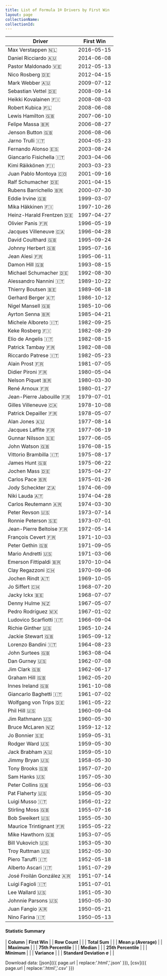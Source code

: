 ```yaml
---
title: List of Formula 1® Drivers by First Win
layout: page
collectionName: 
collectionId: 
---
```




| Driver | First Win |
|--|--|
| Max Verstappen 🇳🇱 | 2016-05-15 |
| Daniel Ricciardo 🇦🇺 | 2014-06-08 |
| Pastor Maldonado 🇻🇪 | 2012-05-13 |
| Nico Rosberg 🇩🇪 | 2012-04-15 |
| Mark Webber 🇦🇺 | 2009-07-12 |
| Sebastian Vettel 🇩🇪 | 2008-09-14 |
| Heikki Kovalainen 🇫🇮 | 2008-08-03 |
| Robert Kubica 🇵🇱 | 2008-06-08 |
| Lewis Hamilton 🇬🇧 | 2007-06-10 |
| Felipe Massa 🇧🇷 | 2006-08-27 |
| Jenson Button 🇬🇧 | 2006-08-06 |
| Jarno Trulli 🇮🇹 | 2004-05-23 |
| Fernando Alonso 🇪🇸 | 2003-08-24 |
| Giancarlo Fisichella 🇮🇹 | 2003-04-06 |
| Kimi Räikkönen 🇫🇮 | 2003-03-23 |
| Juan Pablo Montoya 🇨🇴 | 2001-09-16 |
| Ralf Schumacher 🇩🇪 | 2001-04-15 |
| Rubens Barrichello 🇧🇷 | 2000-07-30 |
| Eddie Irvine 🇬🇧 | 1999-03-07 |
| Mika Häkkinen 🇫🇮 | 1997-10-26 |
| Heinz-Harald Frentzen 🇩🇪 | 1997-04-27 |
| Olivier Panis 🇫🇷 | 1996-05-19 |
| Jacques Villeneuve 🇨🇦 | 1996-04-28 |
| David Coulthard 🇬🇧 | 1995-09-24 |
| Johnny Herbert 🇬🇧 | 1995-07-16 |
| Jean Alesi 🇫🇷 | 1995-06-11 |
| Damon Hill 🇬🇧 | 1993-08-15 |
| Michael Schumacher 🇩🇪 | 1992-08-30 |
| Alessandro Nannini 🇮🇹 | 1989-10-22 |
| Thierry Boutsen 🇧🇪 | 1989-06-18 |
| Gerhard Berger 🇦🇹 | 1986-10-12 |
| Nigel Mansell 🇬🇧 | 1985-10-06 |
| Ayrton Senna 🇧🇷 | 1985-04-21 |
| Michele Alboreto 🇮🇹 | 1982-09-25 |
| Keke Rosberg 🇫🇮 | 1982-08-29 |
| Elio de Angelis 🇮🇹 | 1982-08-15 |
| Patrick Tambay 🇫🇷 | 1982-08-08 |
| Riccardo Patrese 🇮🇹 | 1982-05-23 |
| Alain Prost 🇫🇷 | 1981-07-05 |
| Didier Pironi 🇫🇷 | 1980-05-04 |
| Nelson Piquet 🇧🇷 | 1980-03-30 |
| René Arnoux 🇫🇷 | 1980-01-27 |
| Jean-Pierre Jabouille 🇫🇷 | 1979-07-01 |
| Gilles Villeneuve 🇨🇦 | 1978-10-08 |
| Patrick Depailler 🇫🇷 | 1978-05-07 |
| Alan Jones 🇦🇺 | 1977-08-14 |
| Jacques Laffite 🇫🇷 | 1977-06-19 |
| Gunnar Nilsson 🇸🇪 | 1977-06-05 |
| John Watson 🇬🇧 | 1976-08-15 |
| Vittorio Brambilla 🇮🇹 | 1975-08-17 |
| James Hunt 🇬🇧 | 1975-06-22 |
| Jochen Mass 🇩🇪 | 1975-04-27 |
| Carlos Pace 🇧🇷 | 1975-01-26 |
| Jody Scheckter 🇿🇦 | 1974-06-09 |
| Niki Lauda 🇦🇹 | 1974-04-28 |
| Carlos Reutemann 🇦🇷 | 1974-03-30 |
| Peter Revson 🇺🇸 | 1973-07-14 |
| Ronnie Peterson 🇸🇪 | 1973-07-01 |
| Jean-Pierre Beltoise 🇫🇷 | 1972-05-14 |
| François Cevert 🇫🇷 | 1971-10-03 |
| Peter Gethin 🇬🇧 | 1971-09-05 |
| Mario Andretti 🇺🇸 | 1971-03-06 |
| Emerson Fittipaldi 🇧🇷 | 1970-10-04 |
| Clay Regazzoni 🇨🇭 | 1970-09-06 |
| Jochen Rindt 🇦🇹 | 1969-10-05 |
| Jo Siffert 🇨🇭 | 1968-07-20 |
| Jacky Ickx 🇧🇪 | 1968-07-07 |
| Denny Hulme 🇳🇿 | 1967-05-07 |
| Pedro Rodríguez 🇲🇽 | 1967-01-02 |
| Ludovico Scarfiotti 🇮🇹 | 1966-09-04 |
| Richie Ginther 🇺🇸 | 1965-10-24 |
| Jackie Stewart 🇬🇧 | 1965-09-12 |
| Lorenzo Bandini 🇮🇹 | 1964-08-23 |
| John Surtees 🇬🇧 | 1963-08-04 |
| Dan Gurney 🇺🇸 | 1962-07-08 |
| Jim Clark 🇬🇧 | 1962-06-17 |
| Graham Hill 🇬🇧 | 1962-05-20 |
| Innes Ireland 🇬🇧 | 1961-10-08 |
| Giancarlo Baghetti 🇮🇹 | 1961-07-02 |
| Wolfgang von Trips 🇩🇪 | 1961-05-22 |
| Phil Hill 🇺🇸 | 1960-09-04 |
| Jim Rathmann 🇺🇸 | 1960-05-30 |
| Bruce McLaren 🇳🇿 | 1959-12-12 |
| Jo Bonnier 🇸🇪 | 1959-05-31 |
| Rodger Ward 🇺🇸 | 1959-05-30 |
| Jack Brabham 🇦🇺 | 1959-05-10 |
| Jimmy Bryan 🇺🇸 | 1958-05-30 |
| Tony Brooks 🇬🇧 | 1957-07-20 |
| Sam Hanks 🇺🇸 | 1957-05-30 |
| Peter Collins 🇬🇧 | 1956-06-03 |
| Pat Flaherty 🇺🇸 | 1956-05-30 |
| Luigi Musso 🇮🇹 | 1956-01-22 |
| Stirling Moss 🇬🇧 | 1955-07-16 |
| Bob Sweikert 🇺🇸 | 1955-05-30 |
| Maurice Trintignant 🇫🇷 | 1955-05-22 |
| Mike Hawthorn 🇬🇧 | 1953-07-05 |
| Bill Vukovich 🇺🇸 | 1953-05-30 |
| Troy Ruttman 🇺🇸 | 1952-05-30 |
| Piero Taruffi 🇮🇹 | 1952-05-18 |
| Alberto Ascari 🇮🇹 | 1951-07-29 |
| José Froilán González 🇦🇷 | 1951-07-14 |
| Luigi Fagioli 🇮🇹 | 1951-07-01 |
| Lee Wallard 🇺🇸 | 1951-05-30 |
| Johnnie Parsons 🇺🇸 | 1950-05-30 |
| Juan Fangio 🇦🇷 | 1950-05-21 |
| Nino Farina 🇮🇹 | 1950-05-13 |

#### Statistic Summary

| **Column** | **First Win** |
| **Row Count** |  |
| **Total Sum** |  |
| **Mean μ (Average)** |  |
| **Maximum** |  |
| **75th Percentile** |  |
| **Median** |  |
| **25th Percentile** |  |
| **Minimum** |  |
| **Variance** |  |
| **Standard Deviation σ** |  |

Download data: [json]({{ page.url | replace:'.html','.json' }}), [csv]({{ page.url | replace:'.html','.csv' }})
